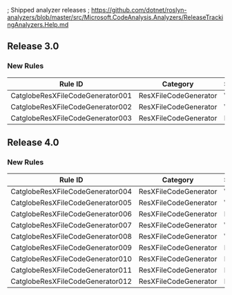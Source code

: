 ; Shipped analyzer releases
; https://github.com/dotnet/roslyn-analyzers/blob/master/src/Microsoft.CodeAnalysis.Analyzers/ReleaseTrackingAnalyzers.Help.md

## Release 3.0

### New Rules
Rule ID | Category | Severity | Notes
--------|----------|----------|-------
CatglobeResXFileCodeGenerator001 | ResXFileCodeGenerator | Warning | StringBuilderGenerator
CatglobeResXFileCodeGenerator002 | ResXFileCodeGenerator | Warning | StringBuilderGenerator
CatglobeResXFileCodeGenerator003 | ResXFileCodeGenerator | Error | StringBuilderGenerator

## Release 4.0

### New Rules
Rule ID | Category | Severity | Notes
--------|----------|----------|-------
CatglobeResXFileCodeGenerator004 | ResXFileCodeGenerator | Warning | StringBuilderGenerator
CatglobeResXFileCodeGenerator005 | ResXFileCodeGenerator | Warning | StringBuilderGenerator
CatglobeResXFileCodeGenerator006 | ResXFileCodeGenerator | Error | StringBuilderGenerator
CatglobeResXFileCodeGenerator007 | ResXFileCodeGenerator | Warning | StringBuilderGenerator
CatglobeResXFileCodeGenerator008 | ResXFileCodeGenerator | Warning | StringBuilderGenerator
CatglobeResXFileCodeGenerator009 | ResXFileCodeGenerator | Error | StringBuilderGenerator
CatglobeResXFileCodeGenerator010 | ResXFileCodeGenerator | Error | StringBuilderGenerator
CatglobeResXFileCodeGenerator011 | ResXFileCodeGenerator | Error | StringBuilderGenerator
CatglobeResXFileCodeGenerator012 | ResXFileCodeGenerator | Info | StringBuilderGenerator

